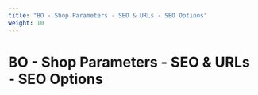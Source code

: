 ```yaml
---
title: "BO - Shop Parameters - SEO & URLs - SEO Options"
weight: 10
---
```


# BO - Shop Parameters - SEO & URLs - SEO Options
